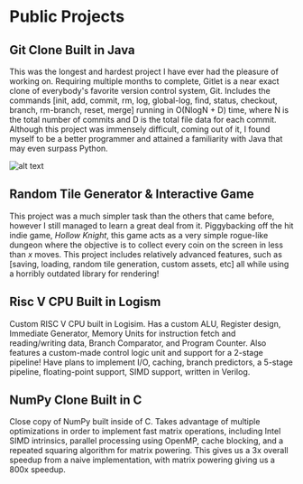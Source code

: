 # Public Projects

## Git Clone Built in Java

This was the longest and hardest project I have ever
had the pleasure of working on. Requiring multiple months to complete, Gitlet is a near exact clone
of everybody's favorite version control system, Git. Includes the commands [init, add, commit, rm, 
log, global-log, find, status, checkout, branch, rm-branch, reset, merge] running in O(NlogN + D) time,
where N is the total number of commits and D is the total file data for each commit. Although this project was
immensely difficult, coming out of it, I found myself to be a better programmer and attained a familiarity 
with Java that may even surpass Python.

![alt text](https://github.com/Jacobaldrich11/projects/blob/main/gitlet.png?raw=true)

## Random Tile Generator & Interactive Game

This project was a much simpler task than the 
others that came before, however I still managed to learn a great deal from it. Piggybacking off the 
hit indie game, <i>Hollow Knight</i>, this game acts as a very simple rogue-like dungeon where the 
objective is to collect every coin on the screen in less than <i>x</i> moves. This project includes 
relatively advanced features, such as [saving, loading, random tile generation, custom assets, etc] 
all while using a horribly outdated library for rendering!</p>

## Risc V CPU Built in Logism 

Custom RISC V CPU built in Logisim. Has a custom ALU, Register design,
Immediate Generator, Memory Units for instruction fetch and reading/writing data, Branch Comparator, and 
Program Counter. Also features a custom-made control logic unit and support for a 2-stage pipeline! Have 
plans to implement I/O, caching, branch predictors, a 5-stage pipeline, floating-point support, SIMD support, 
written in Verilog.

## NumPy Clone Built in C 

Close copy of NumPy built inside of C. Takes advantage of multiple 
optimizations in order to implement fast matrix operations, including Intel SIMD intrinsics, parallel 
processing using OpenMP, cache blocking, and a repeated squaring algorithm for matrix powering. This 
gives us a 3x overall speedup from a naive implementation, with matrix powering giving us a 800x speedup.
